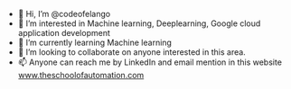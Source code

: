 - 👋 Hi, I’m @codeofelango
- 👀 I’m interested in Machine learning, Deeplearning, Google cloud application development
- 🌱 I’m currently learning Machine learning
- 💞️ I’m looking to collaborate on anyone interested in this area.
- 📫 Anyone can reach me by LinkedIn and email mention in this website www.theschoolofautomation.com

<!---
codeofelango/codeofelango is a ✨ special ✨ repository because its `README.md` (this file) appears on your GitHub profile.
You can click the Preview link to take a look at your changes.
--->
